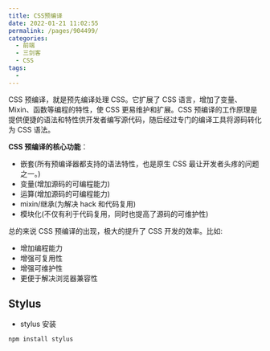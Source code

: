 ```yaml
---
title: CSS预编译
date: 2022-01-21 11:02:55
permalink: /pages/904499/
categories:
  - 前端
  - 三剑客
  - CSS
tags:
  -
---
```


CSS 预编译，就是预先编译处理 CSS。它扩展了 CSS 语言，增加了变量、Mixin、函数等编程的特性，使 CSS 更易维护和扩展。CSS 预编译的工作原理是提供便捷的语法和特性供开发者编写源代码，随后经过专门的编译工具将源码转化为 CSS 语法。

**CSS 预编译的核心功能**：

- 嵌套(所有预编译器都支持的语法特性，也是原生 CSS 最让开发者头疼的问题之一。)
- 变量(增加源码的可编程能力)
- 运算(增加源码的可编程能力)
- mixin/继承(为解决 hack 和代码复用)
- 模块化(不仅有利于代码复用，同时也提高了源码的可维护性)

总的来说 CSS 预编译的出现，极大的提升了 CSS 开发的效率。比如:

- 增加编程能力
- 增强可复用性
- 增强可维护性
- 更便于解决浏览器兼容性

## Stylus

- stylus 安装

```sh
npm install stylus
```
